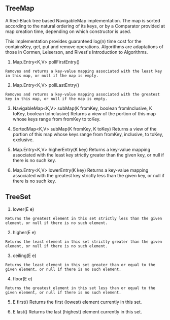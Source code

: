 ## TreeMap

A Red-Black tree based NavigableMap implementation. The map is sorted according to the natural ordering of its keys, or by a Comparator provided at map creation time, depending on which constructor is used.

This implementation provides guaranteed log(n) time cost for the containsKey, get, put and remove operations. Algorithms are adaptations of those in Cormen, Leiserson, and Rivest's Introduction to Algorithms.


1. Map.Entry<K,V>	pollFirstEntry()
~~~
Removes and returns a key-value mapping associated with the least key in this map, or null if the map is empty.
~~~

2. Map.Entry<K,V>	pollLastEntry()
~~~
Removes and returns a key-value mapping associated with the greatest key in this map, or null if the map is empty.
~~~

3. NavigableMap<K,V>	subMap(K fromKey, boolean fromInclusive, K toKey, boolean toInclusive)
Returns a view of the portion of this map whose keys range from fromKey to toKey.

4. SortedMap<K,V>	subMap(K fromKey, K toKey)
Returns a view of the portion of this map whose keys range from fromKey, inclusive, to toKey, exclusive.

5. Map.Entry<K,V>	higherEntry(K key)
Returns a key-value mapping associated with the least key strictly greater than the given key, or null if there is no such key.

6. Map.Entry<K,V>	lowerEntry(K key)
Returns a key-value mapping associated with the greatest key strictly less than the given key, or null if there is no such key.

## TreeSet
1. 	lower(E e)
~~~
Returns the greatest element in this set strictly less than the given element, or null if there is no such element.
~~~

2. higher(E e)
~~~
Returns the least element in this set strictly greater than the given element, or null if there is no such element.
~~~

3. ceiling(E e)
~~~
Returns the least element in this set greater than or equal to the given element, or null if there is no such element.
~~~

4. floor(E e)
~~~
Returns the greatest element in this set less than or equal to the given element, or null if there is no such element.
~~~

5. E	first()
Returns the first (lowest) element currently in this set.

6. E	last()
Returns the last (highest) element currently in this set.
